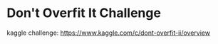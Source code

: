 Don't Overfit It Challenge
==========================

kaggle challenge: https://www.kaggle.com/c/dont-overfit-ii/overview

